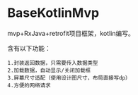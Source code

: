 # BaseKotlinMvp
mvp+RxJava+retrofit项目框架，kotlin编写。

含有以下功能：

    1.封装返回数据，只需要传入数据类型
    2.加载数据，自动显示/关闭加载框
    3.屏幕尺寸适配（使用设计图尺寸，布局直接写dp）
    4.方便的网络请求
